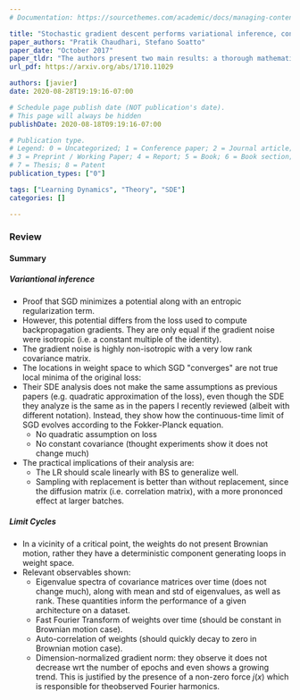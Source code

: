 ```yaml
---
# Documentation: https://sourcethemes.com/academic/docs/managing-content/

title: "Stochastic gradient descent performs variational inference, converges to limit cycles for deep networks"
paper_authors: "Pratik Chaudhari, Stefano Soatto"
paper_date: "October 2017"
paper_tldr: "The authors present two main results: a thorough mathematical analysis on how SGD performs variational inference and what its steady state behavior looks like: limit cycles. They present empirical quantities similar to the ones we have measured and analyze those compared to the null of Brownian motion." 
url_pdf: https://arxiv.org/abs/1710.11029

authors: [javier]
date: 2020-08-28T19:19:16-07:00

# Schedule page publish date (NOT publication's date).
# This page will always be hidden
publishDate: 2020-08-18T09:19:16-07:00

# Publication type.
# Legend: 0 = Uncategorized; 1 = Conference paper; 2 = Journal article;
# 3 = Preprint / Working Paper; 4 = Report; 5 = Book; 6 = Book section;
# 7 = Thesis; 8 = Patent
publication_types: ["0"]

tags: ["Learning Dynamics", "Theory", "SDE"]
categories: []

---
```


### Review

#### Summary

##### Variantional inference
- Proof that SGD minimizes a potential along with an entropic regularization term. 
- However, this potential differs from the loss used to compute backpropagation gradients. They are only equal if the gradient noise were isotropic (i.e. a constant multiple of the identity). 
- The gradient noise is highly non-isotropic with a very low rank covariance matrix. 
- The locations in weight space to which SGD "converges" are not true local minima of the original loss:
- Their SDE analysis does not make the same assumptions as previous papers (e.g. quadratic approximation of the loss), even though the SDE they analyze is the same as in the papers I recently reviewed (albeit with different notation). Instead, they show how the continuous-time limit of SGD evolves according to the Fokker-Planck equation.
    - No quadratic assumption on loss
    - No constant covariance (thought experiments show it does not change much)
- The practical implications of their analysis are:
    - The LR should scale linearly with BS to generalize well. 
    - Sampling with replacement is better than without replacement, since the diffusion matrix (i.e. correlation matrix), with a more prononced effect at larger batches. 

##### Limit Cycles
- In a vicinity of a critical point, the weights do not present Brownian motion, rather they have a deterministic component generating loops in weight space. 
- Relevant observables shown:
    - Eigenvalue spectra of covariance matrices over time (does not change much), along with mean and std of eigenvalues, as well as rank. These quantities inform the performance of a given architecture on a dataset.  
    - Fast Fourier Transform of weights over time (should be constant in Brownian motion case). 
    - Auto-correlation of weights (should quickly decay to zero in Brownian motion case).
    - Dimension-normalized gradient norm: they observe it does not decrease wrt the number of epochs and even shows a growing trend. This is justified by the presence of a non-zero force $j(x)$ which is responsible for theobserved Fourier harmonics.  


